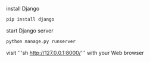 install Django
```sh
pip install django
```
start Django server
```sh
python manage.py runserver
```
visit '''sh http://127.0.0.1:8000/''' with your Web browser
